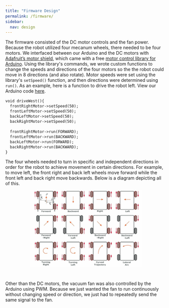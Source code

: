 ```yaml
---
title: "Firmware Design"
permalink: /firmware/
sidebar:
  nav: design
---
```


The firmware consisted of the DC motor controls and the fan power. Because the robot utilized four mecanum wheels, there needed to be four motors. We interfaced between our Arduino and the DC motors with <a href="https://www.adafruit.com/product/1438" target="_blank">Adafruit’s motor shield</a>, which came with a free <a href="https://learn.adafruit.com/adafruit-motor-shield/library-install" target="_blank">motor control library for Arduino</a>. Using the library's commands, we wrote custom functions to change the speeds and directions of the four motors so the the robot could move in 8 directions (and also rotate). Motor speeds were set using the library's `setSpeed()` function, and then directions were determined using `run()`. As an example, here is a function to drive the robot left. View our Arduino code <a href="https://github.com/ayushchakra/autonomous-robot-vacuum" target="_blank">here</a>.

```
void driveWest(){
  frontRightMotor->setSpeed(50);
  frontLeftMotor->setSpeed(50);
  backLeftMotor->setSpeed(50);
  backRightMotor->setSpeed(50);
  
  frontRightMotor->run(FORWARD);
  frontLeftMotor->run(BACKWARD);
  backLeftMotor->run(FORWARD);
  backRightMotor->run(BACKWARD);
}
```

The four wheels needed to turn in specific and independent directions in order for the robot to achieve movement in certain directions. For example, to move left, the front right and back left wheels move forward while the front left and back right move backwards. Below is a diagram depicting all of this.

<img src="/assets/images/wheel_directions.jpg" alt="Individual wheel directions for moving in specific directions" style="
	display: block;
	margin-right: auto;
	margin-left: auto;
	width: 70%;
	"
/>

<br>

Other than the DC motors, the vacuum fan was also controlled by the Arduino using PWM. Because we just wanted the fan to run continuously without changing speed or direction, we just had to repeatedly send the same signal to the fan.

